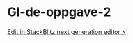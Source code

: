 # Gl-de-oppgave-2

[Edit in StackBlitz next generation editor ⚡️](https://stackblitz.com/~/github.com/Steglod/Gl-de-oppgave-2)